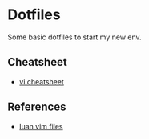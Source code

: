# Dotfiles

Some basic dotfiles to start my new env.

## Cheatsheet

- [vi cheatsheet](https://github.com/naren-m/dotfiles/wiki/Vim-Cheatsheet)

## References

- [luan vim files](https://github.com/luan/vimfiles)
